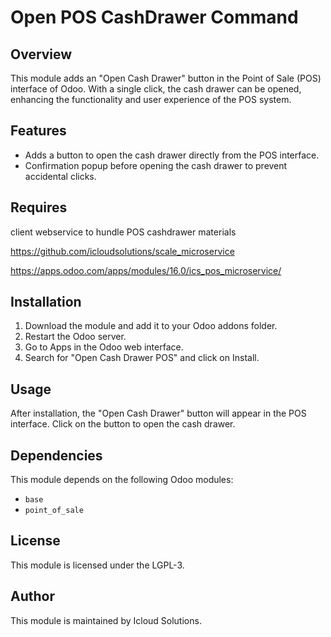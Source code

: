 # Open POS CashDrawer Command

## Overview
This module adds an "Open Cash Drawer" button in the Point of Sale (POS) interface of Odoo. With a single click, the cash drawer can be opened, enhancing the functionality and user experience of the POS system.

## Features
- Adds a button to open the cash drawer directly from the POS interface.
- Confirmation popup before opening the cash drawer to prevent accidental clicks.
## Requires
client webservice to hundle POS cashdrawer materials  

https://github.com/icloudsolutions/scale_microservice

https://apps.odoo.com/apps/modules/16.0/ics_pos_microservice/

## Installation
1. Download the module and add it to your Odoo addons folder.
2. Restart the Odoo server.
3. Go to Apps in the Odoo web interface.
4. Search for "Open Cash Drawer POS" and click on Install.

## Usage
After installation, the "Open Cash Drawer" button will appear in the POS interface. Click on the button to open the cash drawer.

## Dependencies
This module depends on the following Odoo modules:
- `base`
- `point_of_sale`

## License
This module is licensed under the LGPL-3.

## Author
This module is maintained by Icloud Solutions.
